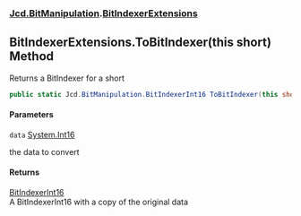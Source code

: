 ### [Jcd.BitManipulation](Jcd.BitManipulation.md 'Jcd.BitManipulation').[BitIndexerExtensions](Jcd.BitManipulation.BitIndexerExtensions.md 'Jcd.BitManipulation.BitIndexerExtensions')

## BitIndexerExtensions.ToBitIndexer(this short) Method

Returns a BitIndexer for a short

```csharp
public static Jcd.BitManipulation.BitIndexerInt16 ToBitIndexer(this short data);
```
#### Parameters

<a name='Jcd.BitManipulation.BitIndexerExtensions.ToBitIndexer(thisshort).data'></a>

`data` [System.Int16](https://docs.microsoft.com/en-us/dotnet/api/System.Int16 'System.Int16')

the data to convert

#### Returns
[BitIndexerInt16](Jcd.BitManipulation.BitIndexerInt16.md 'Jcd.BitManipulation.BitIndexerInt16')  
A BitIndexerInt16 with a copy of the original data
